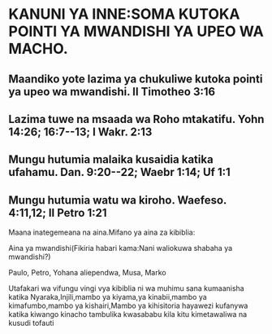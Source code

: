 # KANUNI YA INNE:SOMA KUTOKA POINTI YA MWANDISHI YA UPEO WA MACHO.

## Maandiko yote lazima ya chukuliwe kutoka pointi ya upeo wa mwandishi. II Timotheo 3:16

## Lazima tuwe na msaada wa Roho mtakatifu. Yohn 14:26; 16:7--13; I Wakr. 2:13

## Mungu hutumia malaika kusaidia katika ufahamu. Dan. 9:20--22; Waebr 1:14; Uf 1:1

## Mungu hutumia watu wa kiroho. Waefeso. 4:11,12; II Petro 1:21

Maana inategemeana na aina.Mifano ya aina za kibiblia:

Aina ya mwandishi(Fikiria habari kama:Nani waliokuwa shabaha ya
mwandishi?)

Paulo, Petro, Yohana aliependwa, Musa, Marko

Utafakari wa vifungu vingi vya kibiblia ni wa muhimu sana kumaanisha
katika Nyaraka,Injili,mambo ya kiyama,ya kinabii,mambo ya
kimafumbo,mambo ya kishairi,Mambo ya kihisitoria hayawezi kufanywa
katika kiwango kinacho tambulika kwasababu kila kitu kimetawaliwa na
kusudi tofauti
